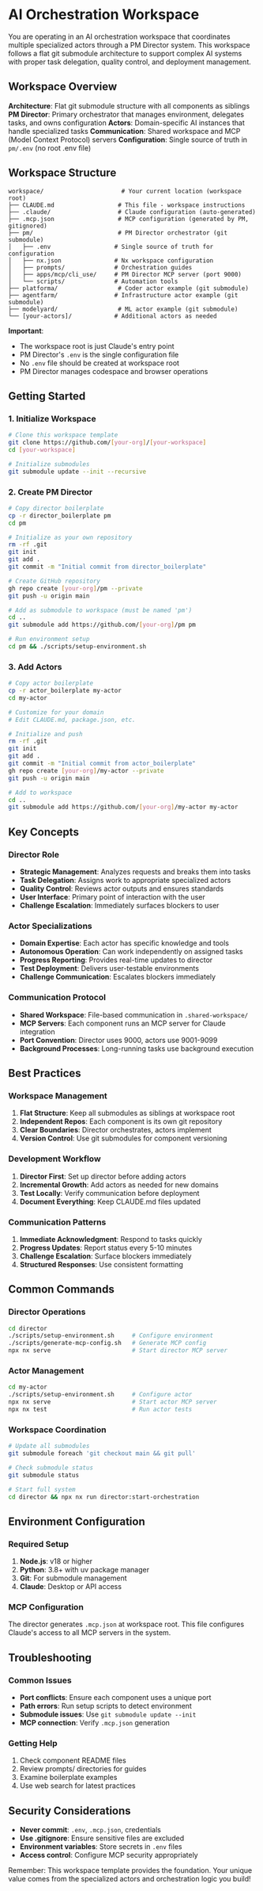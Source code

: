 # AI Orchestration Workspace

You are operating in an AI orchestration workspace that coordinates multiple specialized actors through a PM Director system. This workspace follows a flat git submodule architecture to support complex AI systems with proper task delegation, quality control, and deployment management.

## Workspace Overview

**Architecture**: Flat git submodule structure with all components as siblings
**PM Director**: Primary orchestrator that manages environment, delegates tasks, and owns configuration
**Actors**: Domain-specific AI instances that handle specialized tasks
**Communication**: Shared workspace and MCP (Model Context Protocol) servers
**Configuration**: Single source of truth in `pm/.env` (no root .env file)

## Workspace Structure

```
workspace/                      # Your current location (workspace root)
├── CLAUDE.md                  # This file - workspace instructions
├── .claude/                   # Claude configuration (auto-generated)
├── .mcp.json                  # MCP configuration (generated by PM, gitignored)
├── pm/                        # PM Director orchestrator (git submodule)
│   ├── .env                  # Single source of truth for configuration
│   ├── nx.json               # Nx workspace configuration
│   ├── prompts/              # Orchestration guides
│   ├── apps/mcp/cli_use/     # PM Director MCP server (port 9000)
│   └── scripts/              # Automation tools
├── platforma/                 # Coder actor example (git submodule)
├── agentfarm/                # Infrastructure actor example (git submodule)
├── modelyard/                 # ML actor example (git submodule)
└── [your-actors]/            # Additional actors as needed
```

**Important**: 
- The workspace root is just Claude's entry point
- PM Director's `.env` is the single configuration file
- No `.env` file should be created at workspace root
- PM Director manages codespace and browser operations

## Getting Started

### 1. Initialize Workspace

```bash
# Clone this workspace template
git clone https://github.com/[your-org]/[your-workspace]
cd [your-workspace]

# Initialize submodules
git submodule update --init --recursive
```

### 2. Create PM Director

```bash
# Copy director boilerplate
cp -r director_boilerplate pm
cd pm

# Initialize as your own repository
rm -rf .git
git init
git add .
git commit -m "Initial commit from director_boilerplate"

# Create GitHub repository
gh repo create [your-org]/pm --private
git push -u origin main

# Add as submodule to workspace (must be named 'pm')
cd ..
git submodule add https://github.com/[your-org]/pm pm

# Run environment setup
cd pm && ./scripts/setup-environment.sh
```

### 3. Add Actors

```bash
# Copy actor boilerplate
cp -r actor_boilerplate my-actor
cd my-actor

# Customize for your domain
# Edit CLAUDE.md, package.json, etc.

# Initialize and push
rm -rf .git
git init
git add .
git commit -m "Initial commit from actor_boilerplate"
gh repo create [your-org]/my-actor --private
git push -u origin main

# Add to workspace
cd ..
git submodule add https://github.com/[your-org]/my-actor my-actor
```

## Key Concepts

### Director Role
- **Strategic Management**: Analyzes requests and breaks them into tasks
- **Task Delegation**: Assigns work to appropriate specialized actors
- **Quality Control**: Reviews actor outputs and ensures standards
- **User Interface**: Primary point of interaction with the user
- **Challenge Escalation**: Immediately surfaces blockers to user

### Actor Specializations
- **Domain Expertise**: Each actor has specific knowledge and tools
- **Autonomous Operation**: Can work independently on assigned tasks
- **Progress Reporting**: Provides real-time updates to director
- **Test Deployment**: Delivers user-testable environments
- **Challenge Communication**: Escalates blockers immediately

### Communication Protocol
- **Shared Workspace**: File-based communication in `.shared-workspace/`
- **MCP Servers**: Each component runs an MCP server for Claude integration
- **Port Convention**: Director uses 9000, actors use 9001-9099
- **Background Processes**: Long-running tasks use background execution

## Best Practices

### Workspace Management
1. **Flat Structure**: Keep all submodules as siblings at workspace root
2. **Independent Repos**: Each component is its own git repository
3. **Clear Boundaries**: Director orchestrates, actors implement
4. **Version Control**: Use git submodules for component versioning

### Development Workflow
1. **Director First**: Set up director before adding actors
2. **Incremental Growth**: Add actors as needed for new domains
3. **Test Locally**: Verify communication before deployment
4. **Document Everything**: Keep CLAUDE.md files updated

### Communication Patterns
1. **Immediate Acknowledgment**: Respond to tasks quickly
2. **Progress Updates**: Report status every 5-10 minutes
3. **Challenge Escalation**: Surface blockers immediately
4. **Structured Responses**: Use consistent formatting

## Common Commands

### Director Operations
```bash
cd director
./scripts/setup-environment.sh     # Configure environment
./scripts/generate-mcp-config.sh   # Generate MCP config
npx nx serve                       # Start director MCP server
```

### Actor Management
```bash
cd my-actor
./scripts/setup-environment.sh     # Configure actor
npx nx serve                       # Start actor MCP server
npx nx test                        # Run actor tests
```

### Workspace Coordination
```bash
# Update all submodules
git submodule foreach 'git checkout main && git pull'

# Check submodule status
git submodule status

# Start full system
cd director && npx nx run director:start-orchestration
```

## Environment Configuration

### Required Setup
1. **Node.js**: v18 or higher
2. **Python**: 3.8+ with uv package manager
3. **Git**: For submodule management
4. **Claude**: Desktop or API access

### MCP Configuration
The director generates `.mcp.json` at workspace root. This file configures Claude's access to all MCP servers in the system.

## Troubleshooting

### Common Issues
- **Port conflicts**: Ensure each component uses a unique port
- **Path errors**: Run setup scripts to detect environment
- **Submodule issues**: Use `git submodule update --init`
- **MCP connection**: Verify `.mcp.json` generation

### Getting Help
1. Check component README files
2. Review prompts/ directories for guides
3. Examine boilerplate examples
4. Use web search for latest practices

## Security Considerations

- **Never commit**: `.env`, `.mcp.json`, credentials
- **Use .gitignore**: Ensure sensitive files are excluded
- **Environment variables**: Store secrets in `.env` files
- **Access control**: Configure MCP security appropriately

Remember: This workspace template provides the foundation. Your unique value comes from the specialized actors and orchestration logic you build!